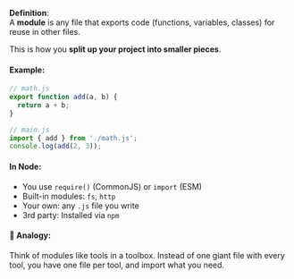 **Definition**:  
A **module** is any file that exports code (functions, variables, classes) for reuse in other files.

This is how you **split up your project into smaller pieces**.

#### Example:
``` js
// math.js
export function add(a, b) {
  return a + b;
}

// main.js
import { add } from './math.js';
console.log(add(2, 3));
```
#### In Node:
- You use `require()` (CommonJS) or `import` (ESM)
- Built-in modules: `fs`, `http`
- Your own: any `.js` file you write
- 3rd party: Installed via `npm`

#### 🧠 Analogy:

Think of modules like tools in a toolbox. Instead of one giant file with every tool, you have one file per tool, and import what you need.
